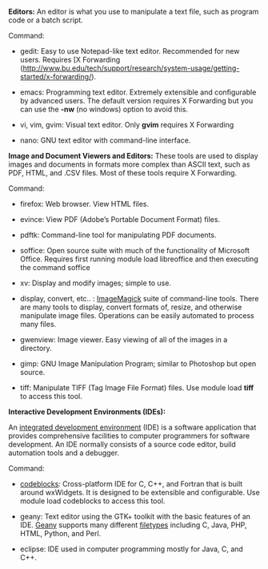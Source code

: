 **Editors:**
An editor is what you use to manipulate a text file, such as program code or a batch script.

Command:
* gedit: Easy to use Notepad-like text editor. Recommended for new users. Requires [X Forwarding (http://www.bu.edu/tech/support/research/system-usage/getting-started/x-forwarding/).

* emacs: Programming text editor. Extremely extensible and configurable by advanced users. The default version requires X Forwarding but you can use the **-nw** (no windows) option to avoid this.

* vi, vim, gvim: Visual text editor. Only **gvim** requires X Forwarding

* nano: GNU text editor with command-line interface.

**Image and Document Viewers and Editors:**
These tools are used to display images and documents in formats more complex than ASCII text, such as PDF, HTML, and .CSV files. Most of these tools require X Forwarding.

Command:
* firefox: Web browser. View HTML files.

* evince: View PDF (Adobe’s Portable Document Format) files.

* pdftk: Command-line tool for manipulating PDF documents.

* soffice: Open source suite with much of the functionality of Microsoft Office. Requires first running module load libreoffice and then executing the command soffice

* xv: Display and modify images; simple to use.

* display, convert, etc..  : [ImageMagick](https://www.imagemagick.org/script/command-line-tools.php) suite of command-line tools. There are many tools to display, convert formats of, resize, and otherwise manipulate image files. Operations can be easily automated to process many files.

* gwenview: Image viewer. Easy viewing of all of the images in a directory.

* gimp: GNU Image Manipulation Program; similar to Photoshop but open source.

* tiff: Manipulate TIFF (Tag Image File Format) files. Use module load **tiff** to access this tool.

**Interactive Development Environments (IDEs):**

An [integrated development environment](https://en.wikipedia.org/wiki/Integrated_development_environment) (IDE) is a software application that provides comprehensive facilities to computer programmers for software development. An IDE normally consists of a source code editor, build automation tools and a debugger.

Command:
* [codeblocks](http://www.codeblocks.org/): Cross-platform IDE for C, C++, and Fortran that is built around wxWidgets. It is designed to be extensible and configurable. Use module load codeblocks to access this tool.

* geany: Text editor using the GTK+ toolkit with the basic features of an IDE. [Geany](https://www.geany.org/) supports many different [filetypes](https://www.geany.org/Main/AllFiletypes) including C, Java, PHP, HTML, Python, and Perl.

* eclipse: IDE used in computer programming mostly for Java, C, and C++.
